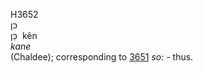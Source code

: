<body>
  <p>H3652<br>  כּן  <br> כֵּן  ‎  kên  <br><i>kane </i><br>(Chaldee); corresponding to <a href="h3651.htm">3651</a>  <i>so: - </i>thus.<br></p>
 </body>